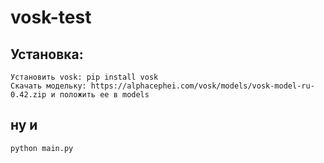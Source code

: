 ﻿# vosk-test

## Установка:
    Установить vosk: pip install vosk
    Скачать модельку: https://alphacephei.com/vosk/models/vosk-model-ru-0.42.zip и положить ее в models

## ну и
    python main.py
